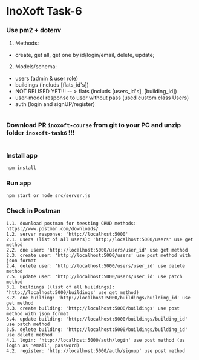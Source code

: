 # InoXoft Task-6

### Use pm2 + dotenv

1. Methods: 
- create, get all, get one by id/login/email, delete, update;
2. Models/schema:
- users (admin & user role)
- buildings (includs [flats_id's])
- NOT RELISED YET!!! -- > flats (includs [users_id's], [building_id])
- user-model response to user without pass (used custom class Users)
- auth (login and signUP/register)

```

```

### Download PR `inoxoft-course` from git to your PC and unzip folder `inoxoft-task6` !!!

```

```

### Install app
```
npm install
```

### Run app
```
npm start or node src/server.js
```

### Check in Postman
```
1.1. download postman for teesting CRUD methods: https://www.postman.com/downloads/
1.2. server response: 'http://localhost:5000'
2.1. users (list of all users): 'http://localhost:5000/users' use get method  
2.2. one user: 'http://localhost:5000/users/user_id' use get method
2.3. create user: 'http://localhost:5000/users' use post method with json format
2.4. delete user: 'http://localhost:5000/users/user_id' use delete method
2.5. update user: 'http://localhost:5000/users/user_id' use patch method
3.1. buildings ((list of all buildings): 'http://localhost:5000/buildings' use get method)
3.2. one building: 'http://localhost:5000/buildings/building_id' use get method
3.3. create building: 'http://localhost:5000/buildings' use post method with json format
3.4. update building: 'http://localhost:5000/buildings/building_id' use patch method
3.5. delete building: 'http://localhost:5000/buildings/building_id' use delete method
4.1. login: 'http://localhost:5000/auth/login' use post method (us login as 'email', password)
4.2. register: 'http://localhost:5000/auth/signup' use post method
```
